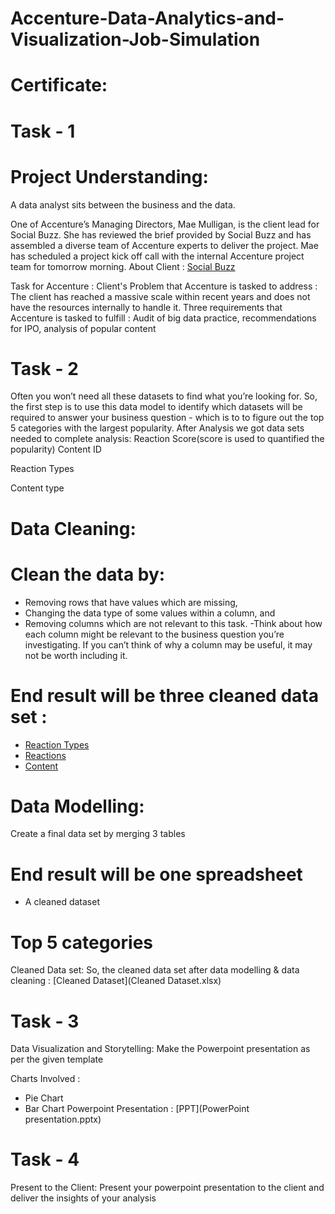 # Accenture-Data-Analytics-and-Visualization-Job-Simulation

# Certificate:

# Task - 1
# Project Understanding:
A data analyst sits between the business and the data.

One of Accenture’s Managing Directors, Mae Mulligan, is the client lead for Social Buzz.
She has reviewed the brief provided by Social Buzz and has assembled a diverse team of Accenture experts to deliver the project.
Mae has scheduled a project kick off call with the internal Accenture project team for tomorrow morning.
About Client : [Social Buzz](https://github.com/SimranaSinha/Accenture-Data-Analytics-and-Visualization-Job-Simulation/blob/main/Data_Analytics%20Client%20Brief.pdf) 

Task for Accenture :
Client's Problem that Accenture is tasked to address : The client has reached a massive scale within recent years and does not have the resources internally to handle it.
Three requirements that Accenture is tasked to fulfill : Audit of big data practice, recommendations for IPO, analysis of popular content

# Task - 2
Often you won’t need all these datasets to find what you’re looking for.
So, the first step is to use this data model to identify which datasets will be required to answer your business question - which is to to figure out the top 5 categories with the largest popularity.
After Analysis we got data sets needed to complete analysis:
Reaction Score(score is used to quantified the popularity)
Content ID

Reaction Types

Content type


# Data Cleaning:
# Clean the data by:
- Removing rows that have values which are missing,
- Changing the data type of some values within a column, and
- Removing columns which are not relevant to this task.
     -Think about how each column might be relevant to the business question you’re investigating. If you can’t think of why a column may be 
      useful, it may not be worth including it.
  
# End result will be three cleaned data set :
- [Reaction Types](ReactionTypes.csv)
- [Reactions](Reactions.csv)
- [Content](Content.csv)


# Data Modelling:
Create a final data set by merging 3 tables

# End result will be one spreadsheet
- A cleaned dataset
  
# Top 5 categories
Cleaned Data set:
So, the cleaned data set after data modelling & data cleaning : [Cleaned Dataset](Cleaned Dataset.xlsx)

# Task - 3
Data Visualization and Storytelling:
Make the Powerpoint presentation as per the given template

Charts Involved :
- Pie Chart
- Bar Chart
Powerpoint Presentation : [PPT](PowerPoint presentation.pptx)

# Task - 4
Present to the Client:
Present your powerpoint presentation to the client and deliver the insights of your analysis
